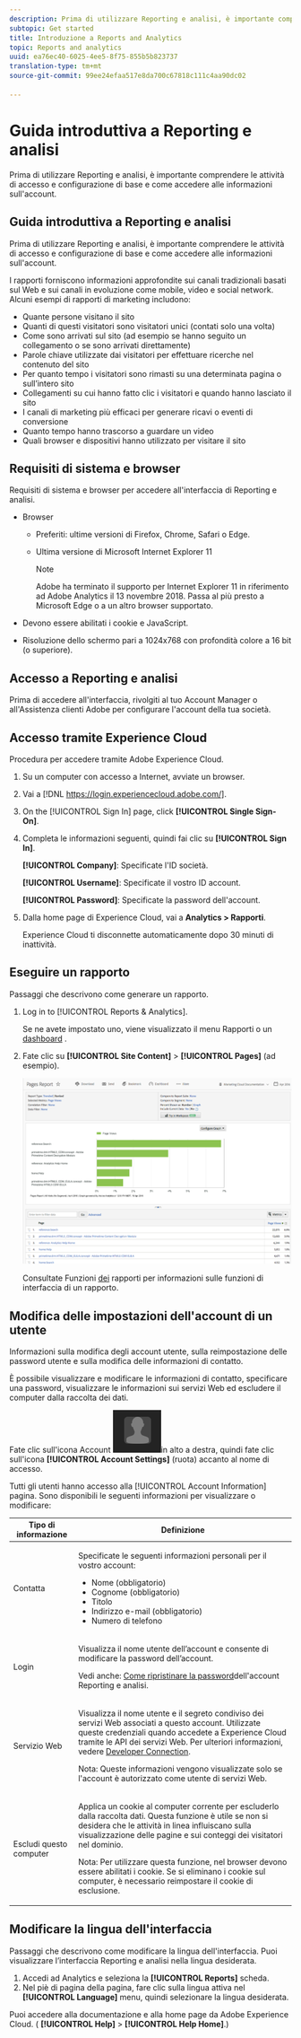```yaml
---
description: Prima di utilizzare Reporting e analisi, è importante comprendere le attività di accesso e configurazione di base e come accedere alle informazioni sull'account.
subtopic: Get started
title: Introduzione a Reports and Analytics
topic: Reports and analytics
uuid: ea76ec40-6025-4ee5-8f75-855b5b823737
translation-type: tm+mt
source-git-commit: 99ee24efaa517e8da700c67818c111c4aa90dc02

---
```



# Guida introduttiva a Reporting e analisi

Prima di utilizzare Reporting e analisi, è importante comprendere le attività di accesso e configurazione di base e come accedere alle informazioni sull&#39;account.

## Guida introduttiva a Reporting e analisi

Prima di utilizzare Reporting e analisi, è importante comprendere le attività di accesso e configurazione di base e come accedere alle informazioni sull&#39;account.

I rapporti forniscono informazioni approfondite sui canali tradizionali basati sul Web e sui canali in evoluzione come mobile, video e social network. Alcuni esempi di rapporti di marketing includono:

* Quante persone visitano il sito
* Quanti di questi visitatori sono visitatori unici (contati solo una volta)
* Come sono arrivati sul sito (ad esempio se hanno seguito un collegamento o se sono arrivati direttamente)
* Parole chiave utilizzate dai visitatori per effettuare ricerche nel contenuto del sito
* Per quanto tempo i visitatori sono rimasti su una determinata pagina o sull’intero sito
* Collegamenti su cui hanno fatto clic i visitatori e quando hanno lasciato il sito
* I canali di marketing più efficaci per generare ricavi o eventi di conversione
* Quanto tempo hanno trascorso a guardare un video
* Quali browser e dispositivi hanno utilizzato per visitare il sito

## Requisiti di sistema e browser

Requisiti di sistema e browser per accedere all&#39;interfaccia di Reporting e analisi.

* Browser

   * Preferiti: ultime versioni di Firefox, Chrome, Safari o Edge.
   * Ultima versione di Microsoft Internet Explorer 11

      >[!NOTE]
      >
      >Adobe ha terminato il supporto per Internet Explorer 11 in riferimento ad Adobe Analytics il 13 novembre 2018. Passa al più presto a Microsoft Edge o a un altro browser supportato.

* Devono essere abilitati i cookie e JavaScript.
* Risoluzione dello schermo pari a 1024x768 con profondità colore a 16 bit (o superiore).

## Accesso a Reporting e analisi

Prima di accedere all&#39;interfaccia, rivolgiti al tuo Account Manager o all&#39;Assistenza clienti Adobe per configurare l&#39;account della tua società.

## Accesso tramite Experience Cloud

Procedura per accedere tramite Adobe Experience Cloud.

1. Su un computer con accesso a Internet, avviate un browser.
1. Vai a [!DNL https://login.experiencecloud.adobe.com/].
1. On the [!UICONTROL Sign In] page, click **[!UICONTROL Single Sign-On]**.
1. Completa le informazioni seguenti, quindi fai clic su **[!UICONTROL Sign In]**.

   **[!UICONTROL Company]**: Specificate l&#39;ID società.

   **[!UICONTROL Username]**: Specificate il vostro ID account.

   **[!UICONTROL Password]**: Specificate la password dell&#39;account.
1. Dalla home page di Experience Cloud, vai a **Analytics > Rapporti**.

   Experience Cloud ti disconnette automaticamente dopo 30 minuti di inattività.

## Eseguire un rapporto

Passaggi che descrivono come generare un rapporto.

1. Log in to [!UICONTROL Reports & Analytics].

   Se ne avete impostato uno, viene visualizzato il menu Rapporti o un [dashboard](/help/analyze/reports-analytics/dashboard.md) .

1. Fate clic su **[!UICONTROL Site Content]** > **[!UICONTROL Pages]** (ad esempio).

   ![](assets/pages_report.png)

   Consultate Funzioni [dei](/help/analyze/reports-analytics/overview/report-overview.md) rapporti per informazioni sulle funzioni di interfaccia di un rapporto.

## Modifica delle impostazioni dell&#39;account di un utente

Informazioni sulla modifica degli account utente, sulla reimpostazione delle password utente e sulla modifica delle informazioni di contatto.

È possibile visualizzare e modificare le informazioni di contatto, specificare una password, visualizzare le informazioni sui servizi Web ed escludere il computer dalla raccolta dei dati.

Fate clic sull&#39;icona Account ![](assets/account.png)in alto a destra, quindi fate clic sull&#39;icona **[!UICONTROL Account Settings]** (ruota) accanto al nome di accesso.

Tutti gli utenti hanno accesso alla [!UICONTROL Account Information] pagina. Sono disponibili le seguenti informazioni per visualizzare o modificare:

<table id="table_58F5D292485F45F9902B372E4E1E3103"> 
 <thead> 
  <tr> 
   <th colname="col1" class="entry"> Tipo di informazione </th> 
   <th colname="col2" class="entry"> Definizione </th> 
  </tr> 
 </thead>
 <tbody> 
  <tr> 
   <td> <p>Contatta    </p> </td> 
   <td> <p>Specificate le seguenti informazioni personali per il vostro account: </p> 
    <ul id="ul_7925E35904EB47E3AC648FA80A09EF91"> 
     <li id="li_CDD8D7B73A1D4C78A41FF02BD0E5E788">Nome (obbligatorio) </li> 
     <li id="li_7255F50ABFFA4EE8A0A9D04F92BE432D">Cognome (obbligatorio) </li> 
     <li id="li_3DF6107291CC4D46AAA0E4A13D59128F">Titolo </li> 
     <li id="li_B5BE95E0FE594939A2D4C6680A6B8BDD">Indirizzo e-mail (obbligatorio) </li> 
     <li id="li_B764239241CE4F1CA74F77D796E7AB1D">Numero di telefono </li> 
    </ul> </td> 
  </tr> 
  <tr> 
   <td> <p> Login </p> </td> 
   <td> <p>Visualizza il nome utente dell’account e consente di modificare la password dell’account. </p> <p>Vedi anche: <a href="https://helpx.adobe.com/analytics/kb/How-to-Reset-Report-and-analytics-password.html"  > Come ripristinare la password</a>dell'account Reporting e analisi. </p> </td> 
  </tr> 
  <tr> 
   <td> <p>Servizio Web </p> </td> 
   <td> <p>Visualizza il nome utente e il segreto condiviso dei servizi Web associati a questo account. Utilizzate queste credenziali quando accedete a Experience Cloud tramite le API dei servizi Web. Per ulteriori informazioni, vedere <a href="https://marketing.adobe.com/developer"  > Developer Connection</a>. </p> <p> <p>Nota:  Queste informazioni vengono visualizzate solo se l'account è autorizzato come utente di servizi Web. </p> </p> </td> 
  </tr> 
  <tr> 
   <td> <p> Escludi questo computer </p> </td> 
   <td> <p>Applica un cookie al computer corrente per escluderlo dalla raccolta dati. Questa funzione è utile se non si desidera che le attività in linea influiscano sulla visualizzazione delle pagine e sui conteggi dei visitatori nel dominio. </p> <p> <p>Nota:  Per utilizzare questa funzione, nel browser devono essere abilitati i cookie. Se si eliminano i cookie sul computer, è necessario reimpostare il cookie di esclusione. </p> </p> </td> 
  </tr> 
 </tbody> 
</table>

## Modificare la lingua dell&#39;interfaccia

Passaggi che descrivono come modificare la lingua dell&#39;interfaccia. Puoi visualizzare l’interfaccia Reporting e analisi nella lingua desiderata.

1. Accedi ad Analytics e seleziona la **[!UICONTROL Reports]** scheda.
1. Nel piè di pagina della pagina, fare clic sulla lingua attiva nel **[!UICONTROL Language]** menu, quindi selezionare la lingua desiderata.

Puoi accedere alla documentazione e alla home page da Adobe Experience Cloud. ( **[!UICONTROL Help]** > **[!UICONTROL Help Home]**.)
